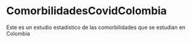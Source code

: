 # ComorbilidadesCovidColombia
Este es un estudio estadístico de las comorbilidades que se estudian en Colombia 
